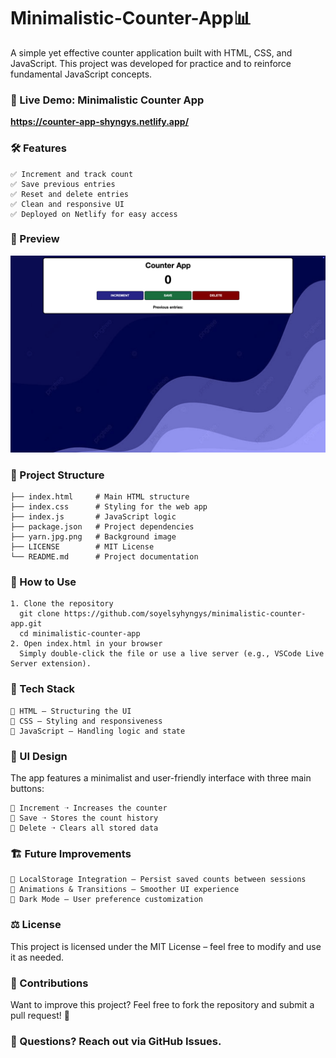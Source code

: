# Minimalistic-Counter-App📊
A simple yet effective counter application built with HTML, CSS, and JavaScript. This project was developed for practice and to reinforce fundamental JavaScript concepts.

### 🚀 Live Demo: Minimalistic Counter App
**https://counter-app-shyngys.netlify.app/**
### 🛠 Features
```
✅ Increment and track count
✅ Save previous entries
✅ Reset and delete entries
✅ Clean and responsive UI
✅ Deployed on Netlify for easy access
```

### 📸 Preview
![Preview](couter-app.jpg)

### 📂 Project Structure
```
├── index.html     # Main HTML structure
├── index.css      # Styling for the web app
├── index.js       # JavaScript logic
├── package.json   # Project dependencies
├── yarn.jpg.png   # Background image
├── LICENSE        # MIT License
└── README.md      # Project documentation
```
### 📜 How to Use
```
1. Clone the repository
  git clone https://github.com/soyelsyhyngys/minimalistic-counter-app.git
  cd minimalistic-counter-app
2. Open index.html in your browser
  Simply double-click the file or use a live server (e.g., VSCode Live Server extension).
```
### 📌 Tech Stack 
```
🔹 HTML – Structuring the UI
🔹 CSS – Styling and responsiveness
🔹 JavaScript – Handling logic and state
```
### 🎨 UI Design
The app features a minimalist and user-friendly interface with three main buttons:
```
🔹 Increment ➝ Increases the counter
🔹 Save ➝ Stores the count history
🔹 Delete ➝ Clears all stored data
```
### 🏗️ Future Improvements
```
🔹 LocalStorage Integration – Persist saved counts between sessions
🔹 Animations & Transitions – Smoother UI experience
🔹 Dark Mode – User preference customization
```
### ⚖️ License
This project is licensed under the MIT License – feel free to modify and use it as needed.

### 🤝 Contributions
Want to improve this project? Feel free to fork the repository and submit a pull request! 🚀

### 📩 Questions? Reach out via GitHub Issues.





